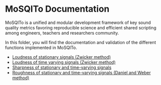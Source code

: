 # MoSQITo Documentation

MoSQITo is a unified and modular development framework of key sound quality metrics favoring reproducible science and efficient shared scripting among engineers, teachers and researchers community.

In this folder, you will find the documentation and validation of the different functions implemented in MoSQITo.

- [Loudness of stationary signals (Zwicker method)](./loudness-stationary.md)
- [Loudness of time varying signals (Zwicker method)](./loudness-time-varying.md)
- [Sharpness of stationary and time-varying signals](./sharpness.md)
- [Roughness of stationary and time-varying signals (Daniel and Weber method)](./roughness.md)